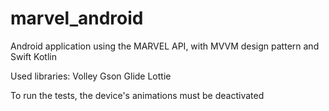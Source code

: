 # marvel_android
Android application using the MARVEL API, with MVVM design pattern and Swift Kotlin

Used libraries: Volley Gson Glide Lottie

To run the tests, the device's animations must be deactivated